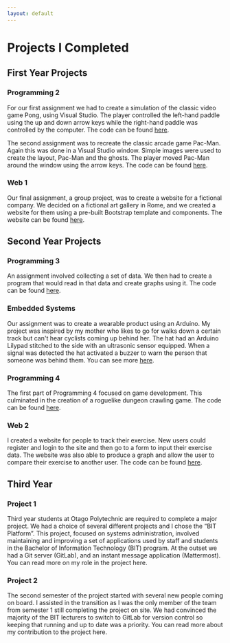```yaml
---
layout: default
---
```


# Projects I Completed

## First Year Projects

### Programming 2
For our first assignment we had to create a simulation of the classic video game Pong, using Visual Studio. The player controlled the left-hand paddle using the up and down arrow keys while the right-hand paddle was controlled by the computer. The code can be found [here](https://github.com/MichaelNZ85/Prog2Assignment1). 

The second assignment was to recreate the classic arcade game Pac-Man. Again this was done in a Visual Studio window. Simple images were used to create the layout, Pac-Man and the ghosts. The player moved Pac-Man around the window using the arrow keys. The code can be found [here](https://github.com/MichaelNZ85/Prog2Assignment2). 

### Web 1
Our final assignment, a group project, was to create a website for a fictional company. We decided on a fictional art gallery in Rome, and we created a website for them using a pre-built Bootstrap template and components. The website can be found [here](https://github.com/MichaelNZ85/Web1).

## Second Year Projects

### Programming 3
An assignment involved collecting a set of data. We then had to create a program that would read in that data and create graphs using it. The code can be found [here](https://github.com/MichaelNZ85/Programming3).

### Embedded Systems
Our assignment was to create a wearable product using an Arduino. My project was inspired by my mother who likes to go for walks down a certain track but can't hear cyclists coming up behind her. The hat had an Arduino Lilypad stitched to the side with an ultrasonic sensor equipped. When a signal was detected the hat activated a buzzer to warn the person that someone was behind them. You can see more [here](http://michaelinglisembedded.blogspot.co.nz/2016/05/sonar-cap.html). 

### Programming 4
The first part of Programming 4 focused on game development. This culminated in the creation of a roguelike dungeon crawling game. The code can be found [here](https://github.com/MichaelNZ85/Programming4).

### Web 2
I created a website for people to track their exercise. New users could register and login to the site and then go to a form to input their exercise data. The website was also able to produce a graph and allow the user to compare their exercise to another user. The code can be found [here](https://github.com/MichaelNZ85/Web2). 

## Third Year

### Project 1
Third year students at Otago Polytechnic are required to complete a major project. We had a choice of several different projects and I chose the “BIT Platform”. This project, focused on systems administration, involved maintaining and improving a set of applications used by staff and students in the Bachelor of Information Technology (BIT) program. At the outset we had a Git server (GitLab), and an instant message application (Mattermost). You can read more on my role in the project here.

### Project 2
The second semester of the project started with several new people coming on board. I assisted in the transition as I was the only member of the team from semester 1 still completing the project on site. We had convinced the majority of the BIT lecturers to switch to GitLab for version control so keeping that running and up to date was a priority. You can read more about my contribution to the project here.
